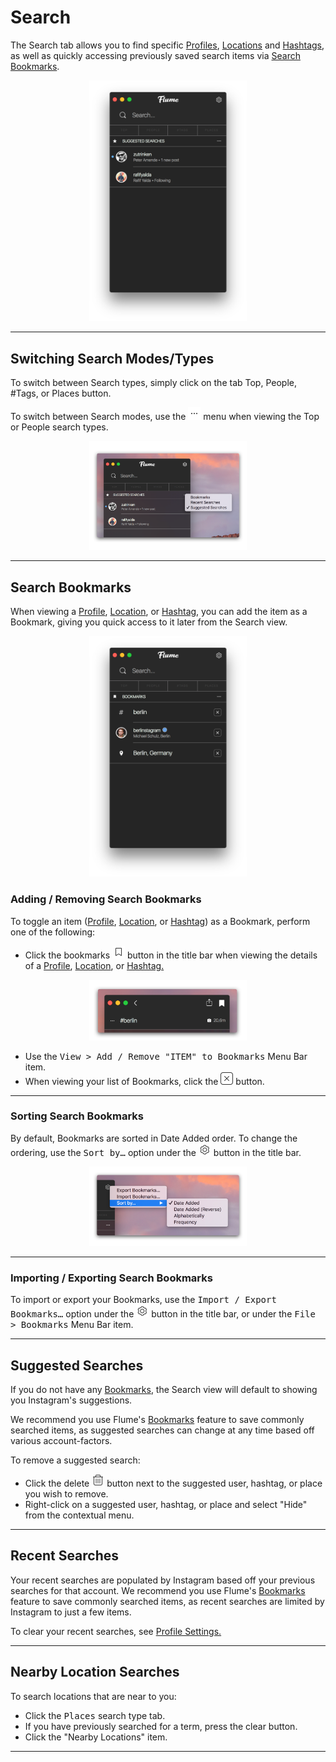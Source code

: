 # Search

The Search tab allows you to find specific [Profiles](/views/profile.md), [Locations](/views/locations.md) and [Hashtags](/views/hashtags.md), as well as quickly accessing previously saved search items via [Search Bookmarks](#search-bookmarks).

<p style="text-align: center; margin-top: 1em;"><img src="/views/assets/search.png" width="50%" height="50%" /></p>

------

## Switching Search Modes/Types

To switch between Search types, simply click on the tab <kdb>Top</kbd>, <kdb>People</kbd>, <kdb>#Tags</kbd>, or <kdb>Places</kbd> button.

To switch between Search modes, use the <img src="/views/assets/actions-menu.png" width="20" height="20" /> menu when viewing the <kdb>Top</kbd> or <kdb>People</kbd> search types.

<p style="text-align: center; margin-top: 1em;"><img src="/views/assets/search-modes.png" width="50%" height="50%" /></p>

------

## Search Bookmarks

When viewing a [Profile](/views/profile.md), [Location](/views/locations.md), or [Hashtag](/views/hashtags.md), you can add the item as a Bookmark, giving you quick access to it later from the Search view. 

<p style="text-align: center; margin-top: 1em;"><img src="/views/assets/bookmarks.png" width="50%" height="50%" /></p>

### Adding / Removing Search Bookmarks

To toggle an item ([Profile](/views/profile.md), [Location](/views/locations.md), or [Hashtag](/views/hashtags.md)) as a Bookmark, perform one of the following: 

- Click the bookmarks <img src="/views/assets/bookmark.png" width="20" height="20" /> button in the title bar when viewing the details of a [Profile](/views/profile.md), [Location](/views/locations.md), or [Hashtag.](/views/hashtags.md)

<p style="text-align: center; margin-top: 1em;"><img src="/views/assets/bookmark-toggle.png" width="50%" height="50%" /></p>


- Use the <kbd>View > Add / Remove "ITEM" to Bookmarks</kbd> Menu Bar item.
- When viewing your list of Bookmarks, click the <img src="/views/assets/actions-dismiss.png" width="20" height="20" /> button.

------

### Sorting Search Bookmarks

By default, Bookmarks are sorted in Date Added order. To change the ordering, use the <kbd>Sort by…</kbd> option under the <img src="/views/assets/settings.png" width="20" height="20" /> button in the title bar.

<p style="text-align: center; margin-top: 1em;"><img src="/views/assets/bookmarks-sorting.png" width="50%" height="50%" /></p>

------

### Importing / Exporting Search Bookmarks

To import or export your Bookmarks, use the <kbd>Import / Export Bookmarks…</kbd> option under the <img src="/views/assets/settings.png" width="20" height="20" /> button in the title bar, or under the <kbd>File > Bookmarks</kbd> Menu Bar item.

------

## Suggested Searches

If you do not have any [Bookmarks](#bookmarks), the Search view will default to showing you Instagram's suggestions.

We recommend you use Flume's [Bookmarks](#bookmarks) feature to save commonly searched items, as suggested searches can change at any time based off various account-factors.

To remove a suggested search:

- Click the delete <img src="/views/assets/delete.png" width="20" height="20" /> button next to the suggested user, hashtag, or place you wish to remove.
- Right-click on a suggested user, hashtag, or place and select "Hide" from the contextual menu.

------

## Recent Searches

Your recent searches are populated by Instagram based off your previous searches for that account. We recommend you use Flume's [Bookmarks](#bookmarks) feature to save commonly searched items, as recent searches are limited by Instagram to just a few items.

To clear your recent searches, see [Profile Settings.](/views/profile/settings.md)

------

## Nearby Location Searches

To search locations that are near to you:

- Click the <kbd>Places</kbd> search type tab.
- If you have previously searched for a term, press the clear button.
- Click the "Nearby Locations" item.

------